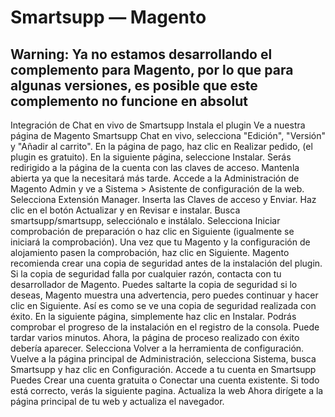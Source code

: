 # Smartsupp — Magento
## Warning: Ya no estamos desarrollando el complemento para Magento, por lo que para algunas versiones, es posible que este complemento no funcione en absolut
Integración de Chat en vivo de Smartsupp
Instala el plugin
Ve a nuestra página de Magento Smartsupp Chat en vivo, selecciona "Edición", "Versión" y "Añadir al carrito".
En la página de pago, haz clic en Realizar pedido, (el plugin es gratuito).
En la siguiente página, seleccione Instalar. 
Serás redirigido a la página de la cuenta con las claves de acceso. Mantenla abierta ya que la necesitará más tarde.
Accede a la Administración de Magento Admin y ve a Sistema > Asistente de configuración de la web.
Selecciona Extensión Manager.
Inserta las Claves de acceso y Enviar.
Haz clic en el botón Actualizar y en Revisar e instalar. 
Busca smartsupp/smartsupp, selecciónalo e instálalo.
Selecciona Iniciar comprobación de preparación o haz clic en Siguiente (igualmente se iniciará la comprobación).
Una vez que tu Magento y la configuración de alojamiento pasen la comprobación, haz clic en Siguiente.
Magento recomienda crear una copia de seguridad antes de la instalación del plugin.
Si la copia de seguridad falla por cualquier razón, contacta con tu desarrollador de Magento.
Puedes saltarte la copia de seguridad si lo deseas, Magento muestra una advertencia, pero puedes continuar y hacer clic en Siguiente. 
Así es como se ve una copia de seguridad realizada con éxito.
En la siguiente página, simplemente haz clic en Instalar.
Podrás comprobar el progreso de la instalación en el registro de la consola. Puede tardar varios minutos.
Ahora, la página de proceso realizado con éxito debería aparecer. Selecciona Volver a la herramienta de configuración.
Vuelve a la página principal de Administración, selecciona Sistema, busca Smartsupp y haz clic en Configuración.
Accede a tu cuenta en Smartsupp
Puedes Crear una cuenta gratuita o Conectar una cuenta existente. 
Si todo está correcto, verás la siguiente pagina.
Actualiza la web
Ahora dirígete a la página principal de tu web y actualiza el navegador.

